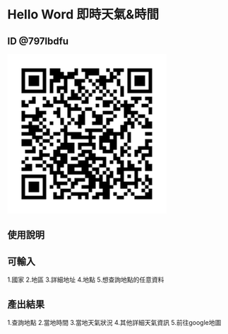 # Hello Word 即時天氣&時間
 
## ID @797lbdfu


![Alt text](https://github.com/PeggyLan/node-line-PeggyLan/blob/master/bot_qrcode.png)

## 使用說明
## 可輸入
1.國家
2.地區
3.詳細地址
4.地點
5.想查詢地點的任意資料

## 產出結果
1.查詢地點
2.當地時間
3.當地天氣狀況
4.其他詳細天氣資訊
5.前往google地圖


